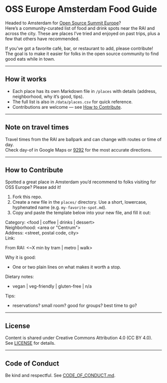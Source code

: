 # OSS Europe Amsterdam Food Guide

Headed to Amsterdam for [Open Source Summit Europe](https://events.linuxfoundation.org/open-source-summit-europe/)?  
Here’s a community-curated list of food and drink spots near the RAI and across the city. These are places I’ve tried and enjoyed on past trips, plus a few that others have recommended.  

If you’ve got a favorite café, bar, or restaurant to add, please contribute! The goal is to make it easier for folks in the open source community to find good eats while in town.  

---

## How it works
- Each place has its own Markdown file in `/places` with details (address, neighborhood, why it’s good, tips).  
- The full list is also in `/data/places.csv` for quick reference.  
- Contributions are welcome — see [How to Contribute](#how-to-contribute).  

---

## Note on travel times
Travel times from the RAI are ballpark and can change with routes or time of day.  
Check day-of in Google Maps or [9292](https://9292.nl/en) for the most accurate directions.

---

## How to Contribute

Spotted a great place in Amsterdam you’d recommend to folks visiting for OSS Europe? Please add it!

1. Fork this repo.
2. Create a new file in the `places/` directory. Use a short, lowercase, hyphenated name (e.g. `my-favorite-spot.md`).
3. Copy and paste the template below into your new file, and fill it out:

Category: <food | coffee | drinks | dessert>  
Neighborhood: <area or "Centrum">  
Address: <street, postal code, city>  
Link: <official site or Google Maps>  

From RAI: <~X min by tram | metro | walk>

Why it is good:  
- One or two plain lines on what makes it worth a stop.  

Dietary notes:  
- vegan | veg-friendly | gluten-free | n/a  

Tips:  
- reservations? small room? good for groups? best time to go?

---

## License
Content is shared under Creative Commons Attribution 4.0 (CC BY 4.0).  
See [LICENSE](LICENSE) for details.

---

## Code of Conduct
Be kind and respectful. See [CODE_OF_CONDUCT.md](CODE_OF_CONDUCT.md).
